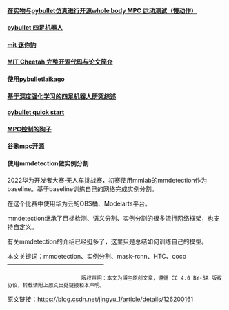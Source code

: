#### [在实物与pybullet仿真进行开源whole body MPC 运动测试（慢动作）](https://www.bilibili.com/video/BV1oy4y1b7Fo?p=2&spm_id_from=pageDriver&vd_source=1309abca570fb73053037fb8e5acc31e)
#### [pybullet 四足机器人](https://zhuanlan.zhihu.com/p/628105706)

#### [mit 迷你豹](https://github.com/mit-biomimetics/Cheetah-Software/)

#### [MIT Cheetah 完整开源代码与论文简介](https://zhuanlan.zhihu.com/p/79391139)

#### [使用pybulletlaikago](https://github.com/erwincoumans/motion_imitation)
#### [基于深度强化学习的四足机器人研究综述](http://www.xml-data.cn/QLGYDXXB/html/4094e3cf-15b9-4643-8780-009846b91369.htm)

#### [pybullet quick start](https://docs.google.com/document/d/10sXEhzFRSnvFcl3XxNGhnD4N2SedqwdAvK3dsihxVUA/edit)

#### [ MPC控制的狗子](https://github.com/deepmind/mujoco_mpc)

#### [谷歌mpc开源](https://github.com/erwincoumans/motion_imitation)

#### 使用mmdetection做实例分割
2022华为开发者大赛·无人车挑战赛，初赛使用mmlab的mmdetection作为baseline。基于baseline训练自己的网络完成实例分割。

在这个比赛中使用华为云的OBS桶、Modelarts平台。

mmdetection继承了目标检测、语义分割、实例分割的很多流行网络框架，也支持自定义。

有关mmdetection的介绍已经挺多了，这里只是总结如何训练自己的模型。

本文关键词：mmdetection、实例分割、mask-rcnn、HTC、coco
————————————————

                            版权声明：本文为博主原创文章，遵循 CC 4.0 BY-SA 版权协议，转载请附上原文出处链接和本声明。
                        
原文链接：https://blog.csdn.net/jingyu_1/article/details/126200161